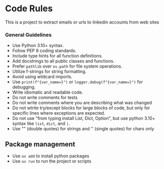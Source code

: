 # Code Rules

This is a project to extract emails or urls to linkedin accounts from web sites

### General Guidelines
- Use Python 3.10+ syntax.
- Follow PEP 8 coding standards.
- Include type hints for all function definitions.
- Add docstrings to all public classes and functions.
- Prefer `pathlib` over `os.path` for file system operations.
- Utilize f-strings for string formatting.
- Avoid using wildcard imports.
- Use `print(f"{var_name=}")` or `logger.debug(f"{var_name=}")` for debugging.
- Write idiomatic and readable code.
- Do not write comments for tests
- Do not write comments where you are describing what was changed
- Do not wtrite try/except blocks for large blocks of code, but only for specific lines where exceptions are expected.
- Do not use "from typing install List, Dict, Option", but use python 3.10+ syntax like `list`, `dict`, and `|`.
- Use "" (double quotes) for strings and '' (single quotes) for chars only

## Package management
- Use `uv add` to install python packages
- Use `uv run` to run the project or scripts
